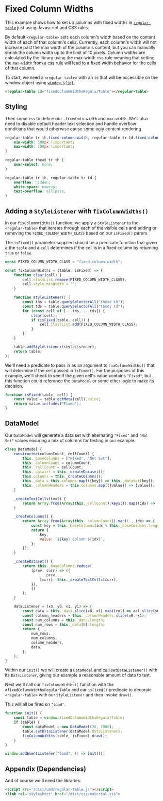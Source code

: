# Fixed Column Widths

This example shows how to set up columns with fixed widths in
[`regular-table`](https://github.com/jpmorganchase/regular-table) just using
Javascript and CSS rules.

By default `<regular-table>` sets each column's width based on the content width
of each of that column's cells. Currently, each column's width will not increase
past the max width of the column's content, but you can manually shrink the column 
width up to the limit of 10 pixels.
Column widths are calculated by the library using the max-width css rule meaning
that setting the `max-width` from a css rule will lead to a fixed width behavior
for the cells of that column.

To start, we need a `<regular-table>` with an `id` that will be accessible on the window
object using [`window.${id}`](https://stackoverflow.com/questions/18713272/why-do-dom-elements-exist-as-properties-on-the-window-object).

```html
<regular-table id="fixedColumnWidthsRegularTable"></regular-table>
```

## Styling

Then some `css` to define our `.fixed` `min-width` and `max-width`.
We'll also need to disable default header text selection and handle overflow conditions
that would otherwise cause some ugly content rendering.

```css
regular-table tr th.fixed-column-width, regular-table tr td.fixed-column-width {
    min-width: 100px !important;
    max-width: 100px !important;
}

regular-table thead tr th {
    user-select: none;
}

regular-table tr th, regular-table tr td {
    overflow: hidden;
    white-space: nowrap;
    text-overflow: ellipsis;
}
```

## Adding a `StyleListener` with `fixColumnWidths()`

In our `fixColumnWidths()` function, we apply a `StyleListener` to the `<regular-table>`
that iterates through each of the visible cells and adding or removing the
`FIXED_COLUMN_WIDTH_CLASS` based on our `isFixed()` param.

The `isFixed()` parameter supplied should be a predicate function that
given a the `table` and a `cell` determines if the cell is in a fixed column by
returning `true` or `false`.

``` javascript
const FIXED_COLUMN_WIDTH_CLASS = "fixed-column-width";

const fixColumnWidths = (table, isFixed) => {
    function clear(cell) {
        cell.classList.remove(FIXED_COLUMN_WIDTH_CLASS);
        cell.style.minWidth = "";
    }

    function styleListener() {
        const ths = table.querySelectorAll("thead th");
        const tds = table.querySelectorAll("tbody td");
        for (const cell of [...ths, ...tds]) {
            clear(cell);
            if (isFixed(table, cell)) {
                cell.classList.add(FIXED_COLUMN_WIDTH_CLASS);
            }
        }
    }

    table.addStyleListener(styleListener);
    return table;
};
```

We'll need a predicate to pass in as an argument to `fixColumnWidths()` that
will determine if the cell passed in `isFixed()`.
For the purposes of this example, we'll check to see if the given cell's value 
contains `"Fixed"`, but this function could reference the `DataModel` or some other 
logic to make its decision.

``` javascript
function isFixed(table, cell) {
    const value = table.getMeta(cell).value;
    return value.includes("Fixed");
}
```

## DataModel

Our `DataModel` will generate a data set with alternating `"Fixed"` and `"Not Set"`
values ensuring a mix of columns for testing in our example.

``` javascript
class DataModel {
    constructor(columnCount, cellCount) {
        this._baseColumns = ["Fixed", "Not Set"];
        this._columnCount = columnCount;
        this._cellCount = cellCount;
        this._dataset = this._createDataset();
        this.columns = this._createColumns();
        this._data = this.columns.map(({key}) => this._dataset[key]);
        this._columnHeaders = this.columns.map(({value}) => [value]);
    }

    _createTextCells(text) {
        return Array.from(Array(this._cellCount).keys()).map((idx) => `${text} ${idx}`);
    }

    _createColumns() {
        return Array.from(Array(this._columnCount)).map((_, idx) => {
            const key = this._baseColumns[idx % this._baseColumns.length];
            return {
                key,
                value: `${key} Column ${idx}`,
            };
        });
    }

    _createDataset() {
        return this._baseColumns.reduce(
            (prev, curr) => ({
                ...prev,
                [curr]: this._createTextCells(curr),
            }),
            {}
        );
    }

    dataListener = (x0, y0, x1, y1) => {
        const data = this._data.slice(x0, x1).map((col) => col.slice(y0, y1));
        const column_headers = this._columnHeaders.slice(x0, x1);
        const num_columns = this._data.length;
        const num_rows = this._data[0].length;
        return {
            num_rows,
            num_columns,
            column_headers,
            data,
        };
    };
}
```
Within our `init()` we will create a `DataModel` and call `setDataListener()` with its `DataListener`, giving our example a reasonable amount of data to test.

Next we'll call our `fixColumnWidths()` function with the `#fixedColumnWidthsRegularTable`
and our `isFixed()` predicate to decorate `<regular-table>` with our `StyleListener`
and then invoke `draw()`.

This will all be fired on `"load"`.

```javascript
function init() {
    const table = window.fixedColumnWidthsRegularTable;
    if (table) {
        const dataModel = new DataModel(20, 1000);
        table.setDataListener(dataModel.dataListener);
        fixColumnWidths(table, isFixed).draw();
    }
}

window.addEventListener("load", () => init());
```

## Appendix (Dependencies)

And of course we'll need the libraries.

```html
<script src="/dist/umd/regular-table.js"></script>
<link rel='stylesheet' href="/dist/css/material.css">
```
